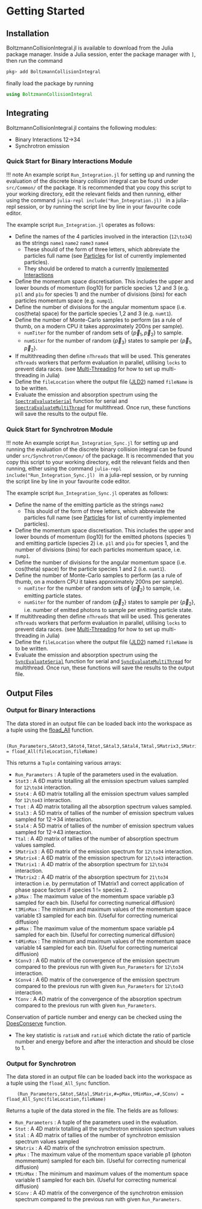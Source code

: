 # Getting Started

## Installation 
BoltzmannCollisionIntegral.jl is available to download from the Julia package manager. Inside a Julia session, enter the package manager with `]`, then run the command

```julia
pkg> add BoltzmannCollisionIntegral
```
finally load the package by running

```julia
using BoltzmannCollisionIntegral
```

## Integrating 
BoltzmannCollisionIntegral.jl contains the following modules:
- Binary Interactions 12->34
- Synchrotron emission    

### Quick Start for Binary Interactions Module

!!! note
    An example script `Run_Integration.jl` for setting up and running the evaluation of the discrete binary collision integral can be found under `src/Common/` of the package. It is recommended that you copy this script to your working directory, edit the relevant fields and then running, either using the command 
    ```julia-repl
    include("Run_Integration.jl)
    ```
    in a julia-repl session, or by running the script line by line in your favourite code editor.

The example script `Run_Integration.jl` operates as follows:
- Define the names of the 4 particles involved in the interaction (``12\to34``) as the strings `name1` `name2` `name3` `name4`
    - These should of the form of three letters, which abbreviate the particles full name (see [Particles](@ref) for list of currently implemented particles).
    - They should be ordered to match a currently [Implemented Interactions](@ref)
- Define the momentum space discretisation. This includes the upper and lower bounds of momentum (log10) for particle species 1,2 and 3 (e.g. `p1l` and `p1u` for species 1) and the number of divisions (bins) for each particles momentum space (e.g. `nump1`).
- Define the number of divisions for the angular momentum space (i.e. cos(theta) space) for the particle species 1,2 and 3 (e.g. `numt1`). 
- Define the number of Monte-Carlo samples to perform (as a rule of thumb, on a modern CPU it takes approximately 200ns per sample).
    - `numTiter` for the number of random sets of $\{\vec{p}_1,\vec{p}_2\}$ to sample. 
    - `numSiter` for the number of random $\{\vec{p}_3\}$ states to sample per $\{\vec{p}_1,\vec{p}_2\}$.
- If multithreading then define `nThreads` that will be used. This generates `nThreads` workers that perform evaluation in parallel, utilising `locks` to prevent data races. (see [Multi-Threading](https://docs.julialang.org/en/v1/manual/multi-threading/) for how to set up multi-threading in Julia)
- Define the `fileLocation` where the output file ([JLD2](https://github.com/JuliaIO/JLD2.jl)) named `fileName` is to be written.
- Evaluate the emission and absorption spectrum using the [`SpectraEvaluateSerial`](@ref) function for serial and [`SpectraEvaluateMultiThread`](@ref) for multithread. Once run, these functions will save the results to the output file.

### Quick Start for Synchrotron Module

!!! note
    An example script `Run_Integration_Sync.jl` for setting up and running the evaluation of the discrete binary collision integral can be found under `src/Synchrotron/Common/` of the package. It is recommended that you copy this script to your working directory, edit the relevant fields and then running, either using the command 
    ```julia-repl
    include("Run_Integration_Sync.jl)
    ```
    in a julia-repl session, or by running the script line by line in your favourite code editor.

The example script `Run_Integration_Sync.jl` operates as follows:
- Define the name of the emitting particle as the strings `name2`
    - This should of the form of three letters, which abbreviate the particles full name (see [Particles](@ref) for list of currently implemented particles).
- Define the momentum space discretisation. This includes the upper and lower bounds of momentum (log10) for the emitted photons (species 1) and emitting particle (species 2) i.e. `p1l` and `p1u` for species 1, and the number of divisions (bins) for each particles momentum space, i.e. `nump1`.
- Define the number of divisions for the angular momentum space (i.e. cos(theta) space) for the particle species 1 and 2 (i.e. `numt1`). 
- Define the number of Monte-Carlo samples to perform (as a rule of thumb, on a modern CPU it takes approximately 200ns per sample).
    - `numTiter` for the number of random sets of $\{\vec{p}_2\}$ to sample, i.e. emitting particle states. 
    - `numSiter` for the number of random $\{\vec{p}_2\}$ states to sample per $\{\vec{p}_2\}$, i.e. number of emitted photons to sample per emitting particle state.
- If multithreading then define `nThreads` that will be used. This generates `nThreads` workers that perform evaluation in parallel, utilising `locks` to prevent data races. (see [Multi-Threading](https://docs.julialang.org/en/v1/manual/multi-threading/) for how to set up multi-threading in Julia)
- Define the `fileLocation` where the output file ([JLD2](https://github.com/JuliaIO/JLD2.jl)) named `fileName` is to be written.
- Evaluate the emission and absorption spectrum using the [`SyncEvaluateSerial`](@ref) function for serial and [`SyncEvaluateMultiThread`](@ref) for multithread. Once run, these functions will save the results to the output file.


## Output Files

### Output for Binary Interactions
The data stored in an output file can be loaded back into the workspace as a tuple using the [fload_All](@ref) function.
        
```julia-repl
    (Run_Parameters,SAtot3,SAtot4,TAtot,SAtal3,SAtal4,TAtal,SMatrix3,SMatrix4,TMatrix1,TMatrix2,p3Max,p4Max,t3MinMax,t4MinMax,SConv3,SConv4,TConv) = fload_All(fileLocation,fileName)
```

This returns a `Tuple` containing various arrays:
- `Run_Parameters` : A tuple of the parameters used in the evaluation.
- `Stot3` : A 6D matrix totalling all the emission spectrum values sampled for ``12\to34`` interaction.
- `Stot4` : A 6D matrix totalling all the emission spectrum values sampled for ``12\to43`` interaction.
- `Ttot` : A 4D matrix totalling all the absorption spectrum values sampled.
- `Stal3` : A 5D matrix of tallies of the number of emission spectrum values sampled for 12->34 interaction.
- `Stal4` : A 5D matrix of tallies of the number of emission spectrum values sampled for 12->43 interaction.
- `Ttal` : A 4D matrix of tallies of the number of absorption spectrum values sampled.
- `SMatrix3` : A 6D matrix of the emission spectrum for ``12\to34`` interaction.
- `SMatrix4` : A 6D matrix of the emission spectrum for ``12\to43`` interaction.
- `TMatrix1` : A 4D matrix of the absorption spectrum for ``12\to34`` interaction.
- `TMatrix2` : A 4D matrix of the absorption spectrum for ``21\to34`` interaction i.e. by permutation of TMatrix1 and correct application of phase space factors if species 1 != species 2.
- `p3Max` : The maximum value of the momentum space variable p3 sampled for each bin. (Useful for correcting numerical diffusion)
- `t3MinMax` : The minimum and maximum values of the momentum space variable t3 sampled for each bin. (Useful for correcting numerical diffusion)
- `p4Max` : The maximum value of the momentum space variable p4 sampled for each bin. (Useful for correcting numerical diffusion)
- `t4MinMax` : The minimum and maximum values of the momentum space variable t4 sampled for each bin. (Useful for correcting numerical diffusion)
- `SConv3` : A 6D matrix of the convergence of the emission spectrum compared to the previous run with given `Run_Parameters` for ``12\to34`` interaction.
- `SConv4` : A 6D matrix of the convergence of the emission spectrum compared to the previous run with given `Run_Parameters` for ``12\to43`` interaction.
- `TConv` : A 4D matrix of the convergence of the absorption spectrum compared to the previous run with given `Run_Parameters`.

Conservation of particle number and energy can be checked using the [DoesConserve](@ref) function.
- The key statistic is `ratioN` and `ratioE` which dictate the ratio of particle number and energy before and after the interaction and should be close to 1.

### Output for Synchrotron
The data stored in an output file can be loaded back into the workspace as a tuple using the `fload_All_Sync` function.
        
```julia-repl
    (Run_Parameters,SAtot,SAtal,SMatrix,#=pMax,tMinMax,=#,SConv) = fload_All_Sync(fileLocation,fileName)
```

Returns a tuple of the data stored in the file. The fields are as follows:
- `Run_Parameters` : A tuple of the parameters used in the evaluation.
- `Stot` : A 4D matrix totalling all the synchrotron emission spectrum values
- `Stal` : A 4D matrix of tallies of the number of synchrotron emission spectrum values sampled
- `SMatrix` : A 4D matrix of the synchrotron emission spectrum.
- `pMax` : The maximum value of the momentum space variable p1 (photon mommentum) sampled for each bin. (Useful for correcting numerical diffusion)
- `tMinMax` : The minimum and maximum values of the momentum space variable t1 sampled for each bin. (Useful for correcting numerical diffusion)
- `SConv` : A 4D matrix of the convergence of the synchrotron emission spectrum compared to the previous run with given `Run_Parameters`.


